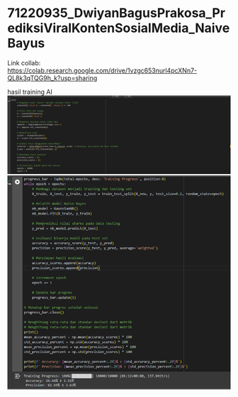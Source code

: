 # 71220935_DwiyanBagusPrakosa_PrediksiViralKontenSosialMedia_NaiveBayus

Link collab: https://colab.research.google.com/drive/1vzgc653nurl4pcXNn7-QL8k3qTQG9h_k?usp=sharing

hasil training AI
<img src="src/Screenshot 2024-06-08 175314.png"/>
<img src="src/Screenshot 2024-06-08 175611.png"/>
